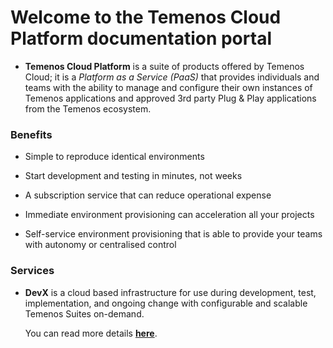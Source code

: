 # Welcome to the **Temenos Cloud Platform** documentation portal

- **Temenos Cloud Platform** is a suite of products offered by Temenos Cloud; it is a *Platform as a Service (PaaS)* that provides individuals and teams with the ability to manage and configure their own instances of Temenos applications and approved 3rd party Plug & Play applications from the Temenos ecosystem.

### Benefits

- Simple to reproduce identical environments

- Start development and testing in minutes, not weeks

- A subscription service that can reduce operational expense

- Immediate environment provisioning can acceleration all your projects

- Self-service environment provisioning that is able to provide your teams with autonomy or centralised control


### Services

- **DevX** is a cloud based infrastructure for use during development, test, implementation, and ongoing change with configurable and scalable Temenos Suites on-demand. 

    You can read more details [**here**](./home/overview.md).




